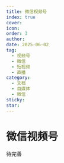 ```yaml
---
title: 微信视频号
index: true
cover: 
icon: 
order: 3
author: 
date: 2025-06-02
tag:
  - 视频号
  - 微信
  - 短视频
  - 直播
category:
  - 文档
  - 自媒体
  - 微信
sticky: 
star: 
---
```


# 微信视频号

待完善

